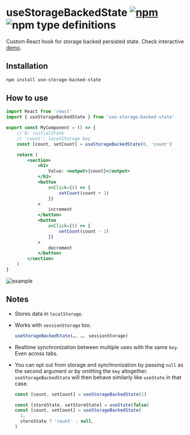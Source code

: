 # useStorageBackedState [![npm](https://img.shields.io/npm/v/use-storage-backed-state.svg)](https://www.npmjs.com/package/use-storage-backed-state) ![npm type definitions](https://img.shields.io/npm/types/use-storage-backed-state.svg)

Custom React hook for storage backed persisted state. Check interactive [demo](https://codesandbox.io/p/sandbox/use-storage-backed-state-8skmqm?file=%2Fsrc%2FApp.js).

## Installation

```bash
npm install use-storage-backed-state
```

## How to use

```jsx
import React from 'react'
import { useStorageBackedState } from 'use-storage-backed-state'

export const MyComponent = () => {
	// 0: initialState
	// 'count': localStorage key
	const [count, setCount] = useStorageBackedState(0, 'count')

	return (
		<section>
			<h1>
				Value: <output>{count}</output>
			</h1>
			<button
				onClick={() => {
					setCount(count + 1)
				}}
			>
				increment
			</button>
			<button
				onClick={() => {
					setCount(count - 1)
				}}
			>
				decrement
			</button>
		</section>
	)
}
```

![example](https://raw.githubusercontent.com/FilipChalupa/use-storage-backed-state/HEAD/screencast.gif)

## Notes

- Stores data in `localStorage`.

- Works with `sessionStorage` too.

  ```jsx
  useStorageBackedState(…, …, sessionStorage)
  ```

- Realtime synchronization between multiple uses with the same `key`. Even across tabs.

- You can opt out from storage and synchronization by passing `null` as the second argument or by omitting the `key` altogether. `useStorageBackedState` will then behave similarly like `useState` in that case.

  ```jsx
  const [count, setCount] = useStorageBackedState(1)
  ```

  ```jsx
  const [storeState, setStoreState] = useState(false)
  const [count, setCount] = useStorageBackedState(
  	1,
  	storeState ? 'count' : null,
  )
  ```

